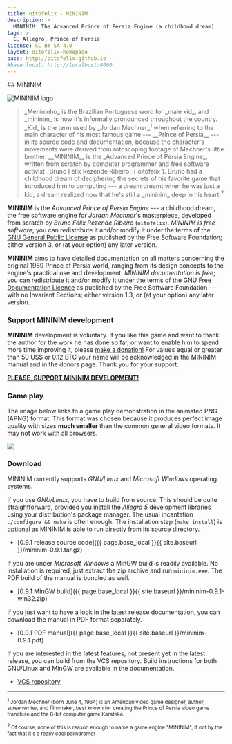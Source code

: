 ```yaml
---
title: oitofelix - MININIM
description: >
  MININIM: The Advanced Prince of Persia Engine (a childhood dream)
tags: >
  C, Allegro, Prince of Persia
license: CC BY-SA 4.0
layout: oitofelix-homepage
base: http://oitofelix.github.io
#base_local: http://localhost:4000
---
```

<div id="markdown" markdown="1">
## MININIM

<img style="border: 0px;" src="{{ page.base_local }}{{ site.baseurl }}/mininim.png"
alt="MININIM logo">

<blockquote markdown="1">
_Menininho_ is the Brazilian Portuguese word for _male kid_, and
_mininim_ is how it's informally pronounced throughout the country.
_Kid_ is the term used by _Jordan Mechner_<sup>1</sup> when referring
to the main character of his most famous game --- __Prince of Persia__
--- in its source code and documentation, because the character's
movements were derived from rotoscoping footage of Mechner's little
brother.  __MININIM__ is the _Advanced Prince of Persia Engine_, written
from scratch by computer programmer and free software activist _Bruno
Félix Rezende Ribeiro_ (`oitofelix`).  Bruno had a childhood dream of
deciphering the secrets of his favorite game that introduced him to
computing --- a dream dreamt when he was just a kid, a dream realized
now that he's still a _mininim_ deep in his heart.<sup>2</sup>
</blockquote>

__MININIM__ is the _Advanced Prince of Persia Engine_ --- a childhood
dream, the free software engine for _Jordan Mechner_'s masterpiece,
developed from scratch by _Bruno Félix Rezende Ribeiro_ (`oitofelix`).
_MININIM is free software_; you can redistribute it and/or modify it
under the terms of the
[GNU General Public License](https://www.gnu.org/licenses/gpl.html) as
published by the Free Software Foundation; either version 3, or (at
your option) any later version.

__MININIM__ aims to have detailed documentation on all matters
concerning the original 1989 Prince of Persia world, ranging from its
design concepts to the engine's practical use and development.
_MININIM documentation is free_; you can redistribute it and/or modify
it under the terms of the
[GNU Free Documentation Licence](https://www.gnu.org/licenses/fdl.html)
as published by the Free Software Foundation --- with no Invariant
Sections; either version 1.3, or (at your option) any later version.

### Support MININIM development

__MININIM__ development is voluntary.  If you like this game and want
to thank the author for the work he has done so far, or want to enable
him to spend more time improving it, please
[make a donation!](/funding.html) For values equal or greater than 50
US$ or 0.12 BTC your name will be acknowledged in the MININIM manual
and in the donors page.  Thank you for your support.

[__PLEASE, SUPPORT MININIM DEVELOPMENT!__](/funding.html)

### Game play

The image below links to a game play demonstration in the animated PNG
(APNG) format.  This format was chosen because it produces perfect
image quality with sizes __much smaller__ than the common general
video formats.  It may not work with all browsers.

<a href="{{ page.base_local }}{{ site.baseurl }}/game-play.png"
alt="Game play" title="Click here to watch a game play (APNG format).">
<img src="{{ page.base_local }}{{ site.baseurl }}/game-play-thumb.png">
</a>

### Download

MININIM currently supports _GNU/Linux_ and _Microsoft Windows_
operating systems.

If you use _GNU/Linux_, you have to build from source.  This should be
quite straightforward, provided you install the _Allegro 5_
development libraries using your distribution's package manager.  The
usual incantation `./configure && make` is often enough.  The
installation step (`make install`) is optional as MININIM is able to
run directly from its source directory.

- [0.9.1 release source code]({{ page.base_local }}{{ site.baseurl }}/mininim-0.9.1.tar.gz)

If you are under _Microsoft Windows_ a MinGW build is readily
available.  No installation is required, just extract the zip archive
and run `mininim.exe`.  The PDF build of the manual is bundled as
well.

- [0.9.1 MinGW build]({{ page.base_local }}{{ site.baseurl }}/mininim-0.9.1-win32.zip)


If you just want to have a look in the latest release documentation,
you can download the manual in PDF format separately.

- [0.9.1 PDF manual]({{ page.base_local }}{{ site.baseurl }}/mininim-0.9.1.pdf)

If you are interested in the latest features, not present yet in the
latest release, you can build from the VCS repository.  Build
instructions for both GNU/Linux and MinGW are available in the
documentation.

- [VCS repository](http://github.com/oitofelix/mininim/)


<hr>

<p markdown="1">
<small><sup>1</sup> Jordan Mechner (born June 4, 1964) is an American
video game designer, author, screenwriter, and filmmaker, best known
for creating the Prince of Persia video game franchise and the 8-bit
computer game Karateka.</small>
</p>

<p markdown="1">
<small><sup>2</sup> Of course, none of this is reason enough to name a
game engine "MININIM", if not by the fact that it's a really cool
palindrome!</small>
</p>

</div>
